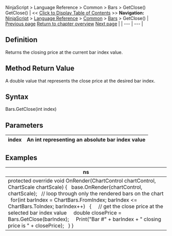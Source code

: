 ﻿
NinjaScript > Language Reference > Common > Bars > GetClose()
GetClose()
| << [Click to Display Table of Contents](getclose.md) >> **Navigation:**     [NinjaScript](ninjascript-1.md) > [Language Reference](language_reference_wip-1.md) > [Common](common-1.md) > [Bars](bars-1.md) > GetClose() | [Previous page](getbid-1.md) [Return to chapter overview](bars-1.md) [Next page](getdaybar-1.md) |
| --- | --- |
## Definition
Returns the closing price at the current bar index value.
 
## Method Return Value
A double value that represents the close price at the desired bar index.
## 
## Syntax
Bars.GetClose(int index)
 
## Parameters
| index | An int representing an absolute bar index value |
| --- | --- |

## Examples
| ns |
| --- |
| protected override void OnRender(ChartControl chartControl, ChartScale chartScale) {    base.OnRender(chartControl, chartScale);    // loop through only the rendered bars on the chart    for(int barIndex = ChartBars.FromIndex; barIndex <= ChartBars.ToIndex; barIndex++)    {      // get the close price at the selected bar index value      double closePrice = Bars.GetClose(barIndex);      Print("Bar #" + barIndex + " closing price is " + closePrice);    } } |

